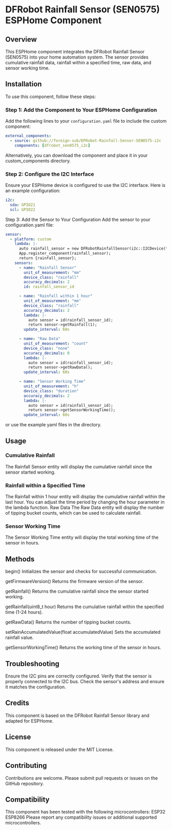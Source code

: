 # DFRobot Rainfall Sensor (SEN0575) ESPHome Component

## Overview

This ESPHome component integrates the DFRobot Rainfall Sensor (SEN0575) into your home automation system. The sensor provides cumulative rainfall data, rainfall within a specified time, raw data, and sensor working time.

## Installation

To use this component, follow these steps:

### Step 1: Add the Component to Your ESPHome Configuration

Add the following lines to your `configuration.yaml` file to include the custom component:

```yaml
external_components:
  - source: github://foreign-sub/DFRobot-Rainfall-Sensor-SEN0575-i2c
    components: [dfrobot_sen0575_i2c]
```

Alternatively, you can download the component and place it in your custom_components directory.

### Step 2: Configure the I2C Interface

Ensure your ESPHome device is configured to use the I2C interface. Here is an example configuration:

```yaml
i2c:
  sda: GPIO21
  scl: GPIO22
```

Step 3: Add the Sensor to Your Configuration
Add the sensor to your configuration.yaml file:

```yaml
sensor:
  - platform: custom
    lambda: |-
      auto rainfall_sensor = new DFRobotRainfallSensor(i2c::I2CDevice(*this), 0x1D);
      App.register_component(rainfall_sensor);
      return {rainfall_sensor};
    sensors:
      - name: "Rainfall Sensor"
        unit_of_measurement: "mm"
        device_class: "rainfall"
        accuracy_decimals: 2
        id: rainfall_sensor_id

      - name: "Rainfall within 1 hour"
        unit_of_measurement: "mm"
        device_class: "rainfall"
        accuracy_decimals: 2
        lambda: |-
          auto sensor = id(rainfall_sensor_id);
          return sensor->getRainfall(1);
        update_interval: 60s

      - name: "Raw Data"
        unit_of_measurement: "count"
        device_class: "none"
        accuracy_decimals: 0
        lambda: |-
          auto sensor = id(rainfall_sensor_id);
          return sensor->getRawData();
        update_interval: 60s

      - name: "Sensor Working Time"
        unit_of_measurement: "h"
        device_class: "duration"
        accuracy_decimals: 2
        lambda: |-
          auto sensor = id(rainfall_sensor_id);
          return sensor->getSensorWorkingTime();
        update_interval: 60s
```

or use the example yaml files in the directory.

## Usage

### Cumulative Rainfall

The Rainfall Sensor entity will display the cumulative rainfall since the sensor started working.

### Rainfall within a Specified Time

The Rainfall within 1 hour entity will display the cumulative rainfall within the last hour. You can adjust the time period by changing the hour parameter in the lambda function.
Raw Data
The Raw Data entity will display the number of tipping bucket counts, which can be used to calculate rainfall.

### Sensor Working Time

The Sensor Working Time entity will display the total working time of the sensor in hours.

## Methods

begin()
Initializes the sensor and checks for successful communication.

getFirmwareVersion()
Returns the firmware version of the sensor.

getRainfall()
Returns the cumulative rainfall since the sensor started working.

getRainfall(uint8_t hour)
Returns the cumulative rainfall within the specified time (1-24 hours).

getRawData()
Returns the number of tipping bucket counts.

setRainAccumulatedValue(float accumulatedValue)
Sets the accumulated rainfall value.

getSensorWorkingTime()
Returns the working time of the sensor in hours.

## Troubleshooting

Ensure the I2C pins are correctly configured.
Verify that the sensor is properly connected to the I2C bus.
Check the sensor's address and ensure it matches the configuration.

## Credits

This component is based on the DFRobot Rainfall Sensor library and adapted for ESPHome.

## License

This component is released under the MIT License.

## Contributing

Contributions are welcome. Please submit pull requests or issues on the GitHub repository.

## Compatibility

This component has been tested with the following microcontrollers:
ESP32
ESP8266
Please report any compatibility issues or additional supported microcontrollers.

